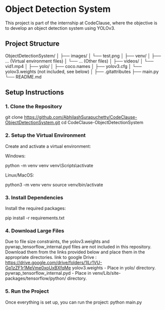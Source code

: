 # Object Detection System

This project is part of the internship at CodeClause, where the objective is to develop an object detection system using YOLOv3.

## Project Structure

ObjectDetectionSystem/
│
├── images/
│ └── test.png
│
├── venv/
│ ├── ... (Virtual environment files)
│ └── ... (Other files)
│
├── videos/
│ └── vid1.mp4
│
├── yolo/
│ ├── coco.names
│ ├── yolov3.cfg
│ └── yolov3.weights (not included, see below)
│
├── .gitattributes
├── main.py
└── README.md

## Setup Instructions

### 1. Clone the Repository

git clone https://github.com/AbhilashSurapuchetty/CodeClause-ObjectDetectionSystem.git
cd CodeClause-ObjectDetectionSystem 

### 2. Setup the Virtual Environment
Create and activate a virtual environment:

Windows:

python -m venv venv
venv\Scripts\activate

Linux/MacOS:

python3 -m venv venv
source venv/bin/activate

### 3. Install Dependencies
Install the required packages:

pip install -r requirements.txt

### 4. Download Large Files
Due to file size constraints, the yolov3.weights and pywrap_tensorflow_internal.pyd files are not included in this repository. Download them from the links provided below and place them in the appropriate directories.
link to google Drive : https://drive.google.com/drive/folders/1lLr1VU-Gp1zZF1r1MeVme0xoUxBXfqMe
yolov3.weights - Place in yolo/ directory.
pywrap_tensorflow_internal.pyd - Place in venv/Lib/site-packages/tensorflow/python/ directory.

### 5. Run the Project
Once everything is set up, you can run the project:
python main.py
